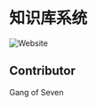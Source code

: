 # 知识库系统

![Website](https://img.shields.io/website?down_color=lightgrey&down_message=offline&up_color=blue&up_message=online&url=https%3A%2F%2Fgovii.nyanner.com)

## Contributor

Gang of Seven

